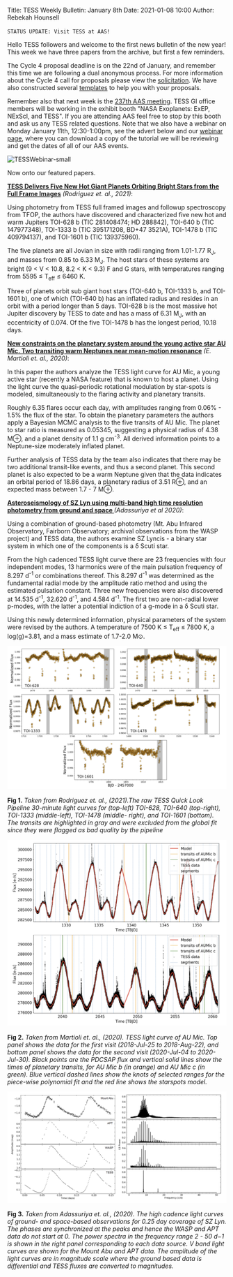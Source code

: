 Title: TESS Weekly Bulletin: January 8th
Date: 2021-01-08 10:00
Author: Rebekah Hounsell

`STATUS UPDATE: Visit TESS at AAS!`

Hello TESS followers and welcome to the first news bulletin of the new year! This week we have three papers from the archive, but first a few reminders.

The Cycle 4 proposal deadline is on the 22nd of January, and remember this time we are following a dual anonymous process. For more information about the Cycle 4 call for proposals please view the [solicitation](https://nspires.nasaprs.com/external/solicitations/summary!init.do?solId={4B9CAAB3-D398-183A-B1F3-EF963DF415C7}&path=open). We have also constructed several [templates](https://heasarc.gsfc.nasa.gov/docs/tess/proposal-templates.html) to help you with your proposals.

Remember also that next week is the [237th AAS meeting](https://aas.org/meetings/aas237). TESS GI office members will be working in the exhibit booth "NASA Exoplanets: ExEP, NExScI, and TESS". If you are attending AAS feel free to stop by this booth and ask us any TESS related questions. Note that we also have a webinar on Monday January 11th, 12:30-1:00pm, see the advert below and our [webinar page](tess-at-aas237.html), where you can download a copy of the tutorial we will be reviewing and get the dates of all of our AAS events. 

![TESSWebinar-small](images/TESSWebinar-small.png)

Now onto our featured papers.

**[TESS Delivers Five New Hot Giant Planets Orbiting Bright Stars from the Full Frame Images](https://arxiv.org/abs/2101.01726)** *(Rodriguez et. al., 2021)*:

Using photometry from TESS full framed images and followup spectroscopy from TFOP, the authors have discovered and characterized five new hot and warm Jupiters TOI-628 b (TIC 281408474; HD 288842), TOI-640 b (TIC 147977348), TOI-1333 b (TIC 395171208, BD+47 3521A), TOI-1478 b (TIC 409794137), and TOI-1601 b (TIC 139375960).

The five planets are all Jovian in size with radii ranging from 1.01-1.77 R<sub>J</sub>, and masses from 0.85 to 6.33 M<sub>J</sub>. The host stars of these systems are bright (9 < V < 10.8, 8.2 < K < 9.3) F and G stars, with temperatures ranging from 5595 ≤ T<sub>eff</sub> ≤ 6460 K.

Three of planets orbit sub giant host stars (TOI-640 b, TOI-1333 b, and TOI-1601 b), one of which (TOI-640 b) has an inflated radius and resides in an orbit with a period longer than 5 days. TOI-628 b is the most massive hot Jupiter discovery by TESS to date and has a mass of 6.31 M<sub>J</sub>, with an eccentricity of 0.074. Of the five TOI-1478 b has the longest period, 10.18 days. 

**[New constraints on the planetary system around the young active star AU Mic. Two transiting warm Neptunes near mean-motion resonance](https://arxiv.org/abs/2012.13238)** *(E. Martioli et. al., 2020)*:

In this paper the authors analyze the TESS light curve for AU Mic, a young active star (recently a NASA feature) that is known to host a planet. Using the light curve the  quasi-periodic rotational modulation by star-spots is modeled, simultaneously to the flaring activity and planetary transits.

Roughly 6.35 flares occur each day, with amplitudes ranging from 0.06% - 1.5% the flux of the star. To obtain the planetary parameters the authors apply a Bayesian MCMC analysis to the five transits of AU Mic. The planet to star ratio is measured as 0.05345, suggesting a physical radius of 4.38 M⊕, and a planet density of 1.1 g cm<sup>-3</sup>. All derived information points to a Neptune-size moderately inflated planet.

Further analysis of TESS data by the team also indicates that there may be two additional transit-like events, and thus a second planet. This second planet is also expected to be a warm Neptune given that the data indicates an orbital period of 18.86 days, a planetary radius of 3.51 R⊕, and an expected mass between 1.7 - 7 M⊕.


**[Asteroseismology of SZ Lyn using multi-band high time resolution photometry from ground and space
](https://arxiv.org/abs/2012.11940)** *(Adassuriya et al 2020)*:

Using a combination of ground-based photometry (Mt. Abu Infrared Observatory, Fairborn Observatory; archival observations from the WASP project) and TESS data, the authors examine SZ Lyncis - a binary star system in which one of the components is a δ Scuti star.

From the high cadenced TESS light curve there are 23 frequencies with four independent modes, 13 harmonics were of the main pulsation frequency of 8.297 d<sup>-1</sup> or combinations thereof. This  8.297 d<sup>-1</sup> was determined as the fundamental radial mode by the amplitude ratio method and using the estimated pulsation constant. Three new frequencies were also discovered at 14.535 d<sup>-1</sup>, 32.620 d<sup>-1</sup>, and  4.584 d<sup>-1</sup>. The first two are non-radial lower p-modes, with the latter a potential indiction of a g-mode in a δ Scuti star.

Using this newly determined information, physical parameters of the system were revised by the authors. A temperature of 7500 K ≤ T<sub>eff</sub> ≤ 7800 K, a log(g)=3.81, and a mass estimate of  1.7-2.0 M⊙.



![Rodriguez](images/news/Rodriguez_2021.png)

**Fig 1.** *Taken from Rodriguez et. al., (2021).The raw TESS Quick Look Pipeline 30-minute light curves for (top-left) TOI-628, TOI-640 (top-right), TOI-1333 (middle-left), TOI-1478 (middle- right), and TOI-1601 (bottom). The transits are highlighted in gray and were excluded from the global fit since they were flagged as bad quality by the pipeline*

![Martioli](images/news/Martioli_2020.png)

**Fig 2.** *Taken from Martioli et. al., (2020). TESS light curve of AU Mic. Top panel shows the data for the first visit (2018-Jul-25 to 2018-Aug-22), and bottom panel shows the data for the second visit (2020-Jul-04 to 2020-Jul-30). Black points are the PDCSAP flux and vertical solid lines show the times of planetary transits, for AU Mic b (in orange) and AU Mic c (in green). Blue vertical dashed lines show the knots of selected ranges for the piece-wise polynomial fit and the red line shows the starspots model.*

![Adassuriya](images/news/Adassuriya_2020.png)

**Fig 3.** *Taken from Adassuriya et. al., (2020). The high cadence light curves of ground- and space-based observations for 0.25 day coverage of SZ Lyn. The phases are synchronized at the peaks and hence the WASP and APT data do not start at 0. The power spectra in the frequency range 2 - 50 d−1 is shown in the right panel corresponding to each data source. V band light curves are shown for the Mount Abu and APT data. The amplitude of the light curves are in magnitude scale where the ground based data is differential and TESS fluxes are converted to magnitudes.*

